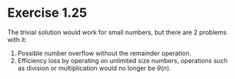 # Exercise 1.25

The trivial solution would work for small numbers, but there are 2 problems with
it:

1. Possible number overflow without the remainder operation.
2. Efficiency loss by operating on unlimited size numbers, operations such as
   division or multiplication would no longer be $\theta(n)$.

